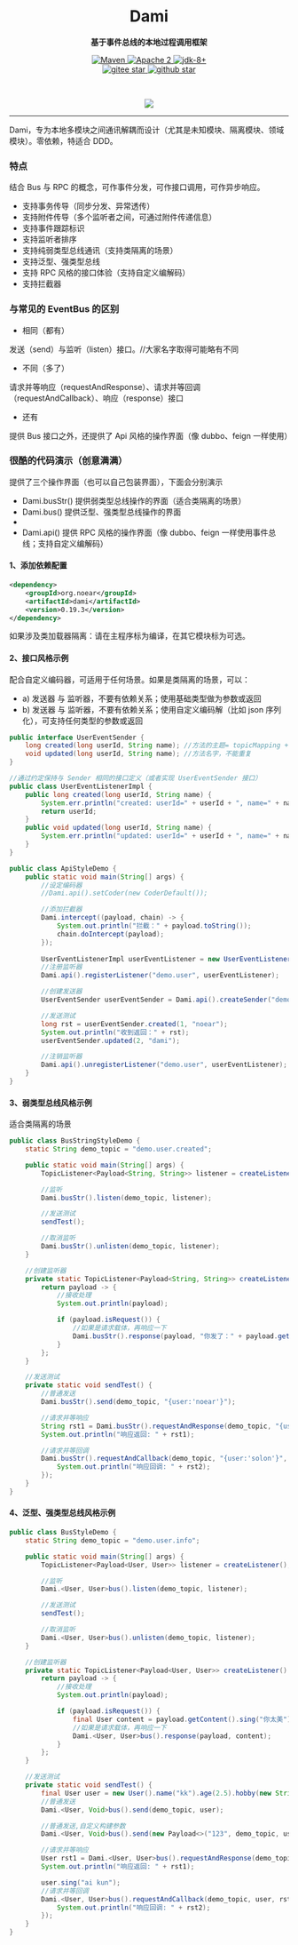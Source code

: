 <h1 align="center" style="text-align:center;">
  Dami
</h1>
<p align="center">
	<strong>基于事件总线的本地过程调用框架</strong>
</p>

<p align="center">
    <a target="_blank" href="https://search.maven.org/artifact/org.noear/dami">
        <img src="https://img.shields.io/maven-central/v/org.noear/dami.svg?label=Maven%20Central" alt="Maven" />
    </a>
    <a target="_blank" href="https://www.apache.org/licenses/LICENSE-2.0.txt">
		<img src="https://img.shields.io/:license-Apache2-blue.svg" alt="Apache 2" />
	</a>
    <a target="_blank" href="https://www.oracle.com/java/technologies/javase/javase-jdk8-downloads.html">
		<img src="https://img.shields.io/badge/JDK-8+-green.svg" alt="jdk-8+" />
	</a>
    <br />
    <a target="_blank" href='https://gitee.com/noear/dami/stargazers'>
        <img src='https://gitee.com/noear/dami/badge/star.svg' alt='gitee star'/>
    </a>
    <a target="_blank" href='https://github.com/noear/dami/stargazers'>
        <img src="https://img.shields.io/github/stars/noear/dami.svg?logo=github" alt="github star"/>
    </a>
</p>

<br/>
<p align="center">
	<a href="https://jq.qq.com/?_wv=1027&k=kjB5JNiC">
	<img src="https://img.shields.io/badge/QQ交流群-22200020-orange"/></a>
</p>


<hr />




Dami，专为本地多模块之间通讯解耦而设计（尤其是未知模块、隔离模块、领域模块）。零依赖，特适合 DDD。

###  特点

结合 Bus 与 RPC 的概念，可作事件分发，可作接口调用，可作异步响应。

* 支持事务传导（同步分发、异常透传）
* 支持附件传导（多个监听者之间，可通过附件传递信息）
* 支持事件跟踪标识
* 支持监听者排序
* 支持纯弱类型总线通讯（支持类隔离的场景）
* 支持泛型、强类型总线
* 支持 RPC 风格的接口体验（支持自定义编解码）
* 支持拦截器


### 与常见的 EventBus 的区别

* 相同（都有）

发送（send）与监听（listen）接口。//大家名字取得可能略有不同

* 不同（多了）

请求并等响应（requestAndResponse）、请求并等回调（requestAndCallback）、响应（response）接口

* 还有

提供 Bus 接口之外，还提供了 Api 风格的操作界面（像 dubbo、feign 一样使用）

### 很酷的代码演示（创意满满）

提供了三个操作界面（也可以自己包装界面），下面会分别演示

* Dami.busStr() 提供弱类型总线操作的界面（适合类隔离的场景）
* Dami.bus() 提供泛型、强类型总线操作的界面
* 
* Dami.api() 提供 RPC 风格的操作界面（像 dubbo、feign 一样使用事件总线；支持自定义编解码）


#### 1、添加依赖配置

```xml
<dependency>
    <groupId>org.noear</groupId>
    <artifactId>dami</artifactId>
    <version>0.19.3</version>
</dependency>
```

如果涉及类加载器隔离：请在主程序标为编译，在其它模块标为可选。

#### 2、接口风格示例

配合自定义编码器，可适用于任何场景。如果是类隔离的场景，可以：

* a) 发送器 与 监听器，不要有依赖关系；使用基础类型做为参数或返回
* b) 发送器 与 监听器，不要有依赖关系；使用自定义编码解（比如 json 序列化），可支持任何类型的参数或返回


```java
public interface UserEventSender {
    long created(long userId, String name); //方法的主题= topicMapping + "." + method.getName() 
    void updated(long userId, String name); //方法名字，不能重复
}

//通过约定保持与 Sender 相同的接口定义（或者实现 UserEventSender 接口）
public class UserEventListenerImpl {
    public long created(long userId, String name) {
        System.err.println("created: userId=" + userId + ", name=" + name);
        return userId;
    }
    public void updated(long userId, String name) {
        System.err.println("updated: userId=" + userId + ", name=" + name);
    }
}

public class ApiStyleDemo {
    public static void main(String[] args) {
        //设定编码器
        //Dami.api().setCoder(new CoderDefault());

        //添加拦截器
        Dami.intercept((payload, chain) -> {
            System.out.println("拦截：" + payload.toString());
            chain.doIntercept(payload);
        });
        
        UserEventListenerImpl userEventListener = new UserEventListenerImpl();
        //注册监听器
        Dami.api().registerListener("demo.user", userEventListener);

        //创建发送器
        UserEventSender userEventSender = Dami.api().createSender("demo.user", UserEventSender.class);

        //发送测试
        long rst = userEventSender.created(1, "noear");
        System.out.println("收到返回：" + rst);
        userEventSender.updated(2, "dami");

        //注销监听器
        Dami.api().unregisterListener("demo.user", userEventListener);
    }
}
```


#### 3、弱类型总线风格示例

适合类隔离的场景

```java
public class BusStringStyleDemo {
    static String demo_topic = "demo.user.created";

    public static void main(String[] args) {
        TopicListener<Payload<String, String>> listener = createListener();

        //监听
        Dami.busStr().listen(demo_topic, listener);

        //发送测试
        sendTest();

        //取消监听
        Dami.busStr().unlisten(demo_topic, listener);
    }

    //创建监听器
    private static TopicListener<Payload<String, String>> createListener() {
        return payload -> {
            //接收处理
            System.out.println(payload);

            if (payload.isRequest()) {
                //如果是请求载体，再响应一下
                Dami.busStr().response(payload, "你发了：" + payload.getContent());
            }
        };
    }

    //发送测试
    private static void sendTest() {
        //普通发送
        Dami.busStr().send(demo_topic, "{user:'noear'}");

        //请求并等响应
        String rst1 = Dami.busStr().requestAndResponse(demo_topic, "{user:'dami'}");
        System.out.println("响应返回: " + rst1);

        //请求并等回调
        Dami.busStr().requestAndCallback(demo_topic, "{user:'solon'}", (rst2) -> {
            System.out.println("响应回调: " + rst2);
        });
    }
}
```

#### 4、泛型、强类型总线风格示例


```java
public class BusStyleDemo {
    static String demo_topic = "demo.user.info";

    public static void main(String[] args) {
        TopicListener<Payload<User, User>> listener = createListener();

        //监听
        Dami.<User, User>bus().listen(demo_topic, listener);

        //发送测试
        sendTest();

        //取消监听
        Dami.<User, User>bus().unlisten(demo_topic, listener);
    }

    //创建监听器
    private static TopicListener<Payload<User, User>> createListener() {
        return payload -> {
            //接收处理
            System.out.println(payload);

            if (payload.isRequest()) {
                final User content = payload.getContent().sing("你太美");
                //如果是请求载体，再响应一下
                Dami.<User, User>bus().response(payload, content);
            }
        };
    }

    //发送测试
    private static void sendTest() {
        final User user = new User().name("kk").age(2.5).hobby(new String[]{"唱", "跳", "rap", "打篮球"});
        //普通发送
        Dami.<User, Void>bus().send(demo_topic, user);

        //普通发送,自定义构建参数
        Dami.<User, Void>bus().send(new Payload<>("123", demo_topic, user));

        //请求并等响应
        User rst1 = Dami.<User, User>bus().requestAndResponse(demo_topic, user);
        System.out.println("响应返回: " + rst1);

        user.sing("ai kun");
        //请求并等回调
        Dami.<User, User>bus().requestAndCallback(demo_topic, user, rst2 -> {
            System.out.println("响应回调: " + rst2);
        });
    }
}
```